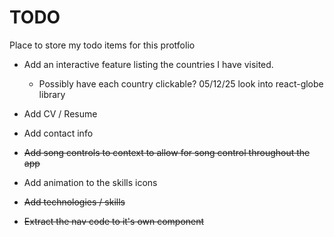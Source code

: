 # TODO

Place to store my todo items for this protfolio

- Add an interactive feature listing the countries I have visited.
  - Possibly have each country clickable? 05/12/25 look into react-globe library
- Add CV / Resume
- Add contact info
- ~~Add song controls to context to allow for song control throughout the app~~
- Add animation to the skills icons

- ~~Add technologies / skills~~
- ~~Extract the nav code to it's own component~~
